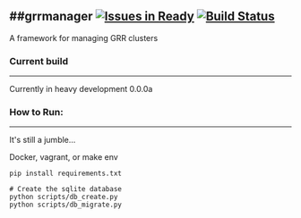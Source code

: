 ##grrmanager [![Issues in Ready](https://badge.waffle.io/thatarchguy/grrmanager.svg?label=ready&title=Ready)](http://waffle.io/thatarchguy/grrmanager) [![Build Status](https://travis-ci.org/thatarchguy/grrmanager.svg)](https://travis-ci.org/thatarchguy/grrmanager) 
----
A framework for managing GRR clusters 

### Current build
---
Currently in heavy development
0.0.0a



### How to Run:
---
It's still a jumble...

Docker, vagrant, or make env

```
pip install requirements.txt

# Create the sqlite database
python scripts/db_create.py
python scripts/db_migrate.py
```
